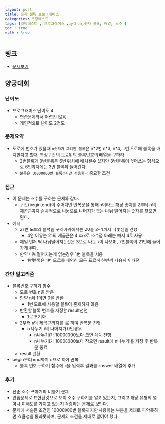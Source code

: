 ```yaml
---
layout: post
title: 숫자 블록 프로그래머스
categories: 코딩테스트
tags: [코딩테스트 , 프로그래머스 ,python,숫자 블록, 배열, 소수 ]
toc : true
math : true
---
```


## 링크
- [문제보기](https://programmers.co.kr/learn/courses/30/lessons/12923)

## 양궁대회

### 난이도
- 프로그래머스 난이도 4
  - 연습문제라서 어렵진 않음
  - 개인적으로 난이도 2정도

### 문제요약
- 도로에 번호가 있을때 `n숫자가 그려진 블록`은 n\*2번 n\*3, n\*4,...번 도로에 블록을 배치한다고 할때, 특정구간의 도로위의 블록번호의 배열을 구하라
  - 2번블록과 3번블록은 6번 위치에 배치될수 있지만 3번블록이 덮어쓰는 형식으로 6번위치에는 3번 블록이 들어간다.
  - `블록은 10000000번 블록까지만 사용한다` 중요한 조건

### 접근
- 이 문제는 소수를 구하는 문제와 같다.
  - 구간(begin,end)이 주어지면 반복문을 통해 n이라는 해당 숫자를 2부터 n의 제곱근까지 순차적으로 나눔으로 나머지가 없는 나눠 떨어지는 숫자를 찾으면 된다.
- 예시
  - 21번 도로의 블럭을 구하기위해서는 20을 2~4까지 나눗셈을 진행
    - 4인 이유는 21의 제곱근은 4.xxx로 소수점 아래는 빼서 4로 사용
  - 제일 먼저 딱 나눠떨어지는것은 3으로 나눈 7이 나오며, 7번블록이 21번에 들어가게 된다. 
  - 만약 나눠떨어지는게 없는경우 1번 블록을 사용
    - 1번블록은 1번 도로를 제외한 모든 도로에 한번씩 사용되기 때문

### 간단 알고리즘
- 블록번호 구하기 함수
  - 도로 번호 n을 받음
  - 만약 n이 1이면 0을 반환
    - 1번 도로에 사용할 블록이 존재하지 않음
  - 반환할 블록 번호를 저장할 result선언
    - 1로 초기화
  - 2부터 n의 제곱근까지를 i로 하여 반복문 진행
    - n 나누기 i의 나머지가 0인경우
      - n나누기i가 10000000보다 크면 계속 진행
      - n나누기i가 10000000보다 작으면 result에 n나누기i를 저장 후 반복문 종료
  - result 반환
- begin부터 end까지 n으로 하여 반복
  - 블록 번호 구하기 함수에 n을 입력후 결과를 answer 배열에 추가

### 후기
- 단순 소수 구하기의 비틀기 문제
- 연습문제로 표현된것으로 보아 소수 구하기를 알고 있는지, 그리고 해당 유형의 얼마나 이해도를 가지고 있는지 검증하는 문제로 보인다.
- 문제에 서술된 조건인 10000000번 블록까지만 사용하는 부분을 제대로 파악못하면 효율성을 통과못하며, 문제의 조건을 제대로 읽어야 했다.